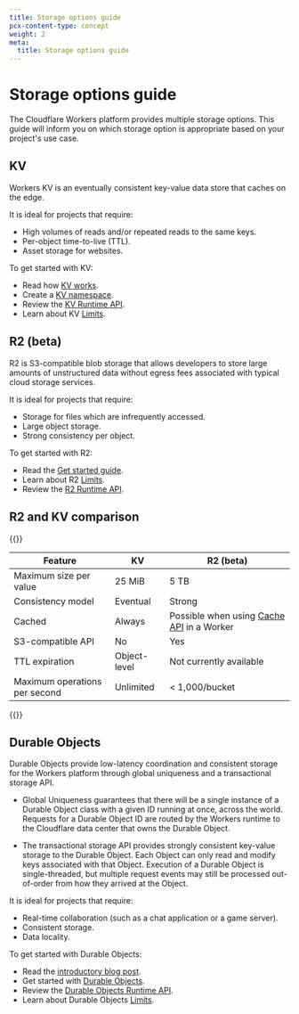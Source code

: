 ```yaml
---
title: Storage options guide
pcx-content-type: concept
weight: 2
meta:
  title: Storage options guide
---
```


# Storage options guide

The Cloudflare Workers platform provides multiple storage options. This guide will inform you on which storage option is appropriate based on your project's use case.

## KV

Workers KV is an eventually consistent key-value data store that caches on the edge.

It is ideal for projects that require:

* High volumes of reads and/or repeated reads to the same keys.
* Per-object time-to-live (TTL).
* Asset storage for websites.

To get started with KV:

* Read how [KV works](/workers/learning/how-kv-works/).
* Create a [KV namespace](/workers/wrangler/workers-kv/).
* Review the [KV Runtime API](/workers/runtime-apis/kv/).
* Learn about KV [Limits](/workers/platform/limits/#kv-limits).

## R2 (beta)

R2 is S3-compatible blob storage that allows developers to store large amounts of unstructured data without egress fees associated with typical cloud storage services.

It is ideal for projects that require:

* Storage for files which are infrequently accessed.
* Large object storage.
* Strong consistency per object.

To get started with R2:

* Read the [Get started guide](/r2/get-started/).
* Learn about R2 [Limits](/r2/platform/limits/).
* Review the [R2 Runtime API](/r2/data-access/runtime-api/runtime-api-reference/).

## R2 and KV comparison

{{<table-wrap>}}

| Feature                                       | KV           | R2 (beta)    |
| --------------------------------------------- | ------------ | ------------ |
| Maximum size per value                        | 25 MiB       | 5 TB         |
| Consistency model                             | Eventual     | Strong       |
| Cached                                        | Always       | Possible when using [Cache API](/workers/runtime-apis/cache/) in a Worker |
| S3-compatible API                             | No           | Yes                     |
| TTL expiration                                | Object-level | Not currently available |
| Maximum operations per second                 | Unlimited    |  < 1,000/bucket           |

{{</table-wrap>}}

## Durable Objects

Durable Objects provide low-latency coordination and consistent storage for the Workers platform through global uniqueness and a transactional storage API.

- Global Uniqueness guarantees that there will be a single instance of a Durable Object class with a given ID running at once, across the world. Requests for a Durable Object ID are routed by the Workers runtime to the Cloudflare data center that owns the Durable Object.

- The transactional storage API provides strongly consistent key-value storage to the Durable Object. Each Object can only read and modify keys associated with that Object. Execution of a Durable Object is single-threaded, but multiple request events may still be processed out-of-order from how they arrived at the Object.

It is ideal for projects that require:

* Real-time collaboration (such as a chat application or a game server).
* Consistent storage.
* Data locality.

To get started with Durable Objects:

* Read the [introductory blog post](https://blog.cloudflare.com/introducing-workers-durable-objects/).
* Get started with [Durable Objects](/workers/learning/using-durable-objects/).
* Review the [Durable Objects Runtime API](/workers/runtime-apis/durable-objects/).
* Learn about Durable Objects [Limits](/workers/platform/limits/#durable-objects-limits/).